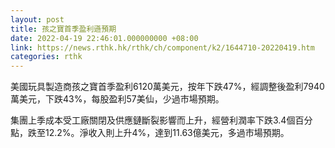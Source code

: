 ```yaml
---
layout: post
title: 孩之寶首季盈利遜預期
date: 2022-04-19 22:46:01.000000000 +08:00
link: https://news.rthk.hk/rthk/ch/component/k2/1644710-20220419.htm
categories: rthk
---
```


美國玩具製造商孩之寶首季盈利6120萬美元，按年下跌47%，經調整後盈利7940萬美元，下跌43%，每股盈利57美仙，少過市場預期。

集團上季成本受工廠關閉及供應鏈斷裂影響而上升，經營利潤率下跌3.4個百分點，跌至12.2%。淨收入則上升4%，達到11.63億美元，多過市場預期。

